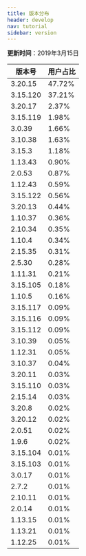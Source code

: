 ```yaml
---
title: 版本分布
header: develop
nav: tutorial
sidebar: version
---
```

**更新时间**：2019年3月15日

|版本号|用户占比|
|---|---|
|3.20.15|47.72%|
|3.15.120|37.21%|
|3.20.17|2.37%|
|3.15.119|1.98%|
|3.0.39|1.66%|
|3.10.38|1.63%|
|3.15.3|1.18%|
|1.13.43|0.90%|
|2.0.53|0.87%|
|1.12.43|0.59%|
|3.15.122|0.56%|
|3.20.13|0.44%|
|1.10.37|0.36%|
|2.10.34|0.35%|
|1.10.4|0.34%|
|2.15.35|0.31%|
|2.5.30|0.28%|
|1.11.31|0.21%|
|3.15.105|0.18%|
|1.10.5|0.16%|
|3.15.117|0.09%|
|3.15.116|0.09%|
|3.15.112|0.09%|
|3.10.39|0.05%|
|1.12.31|0.05%|
|3.10.37|0.04%|
|3.20.11|0.03%|
|3.15.110|0.03%|
|2.15.14|0.03%|
|3.20.8|0.02%|
|3.20.12|0.02%|
|2.0.51|0.02%|
|1.9.6|0.02%|
|3.15.104|0.01%|
|3.15.103|0.01%|
|3.0.17|0.01%|
|2.7.2|0.01%|
|2.10.11|0.01%|
|2.0.14|0.01%|
|1.13.15|0.01%|
|1.13.21|0.01%|
|1.12.25|0.01%|
